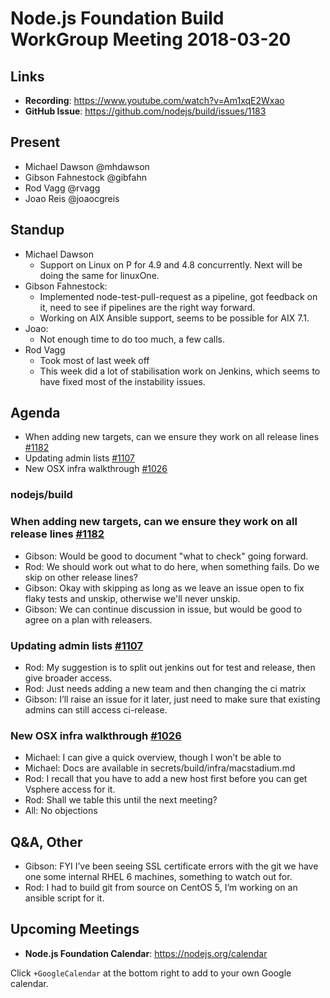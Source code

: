 # Node.js Foundation Build WorkGroup Meeting 2018-03-20

## Links

* **Recording**: https://www.youtube.com/watch?v=Am1xqE2Wxao
* **GitHub Issue**: https://github.com/nodejs/build/issues/1183

## Present

* Michael Dawson @mhdawson
* Gibson Fahnestock @gibfahn
* Rod Vagg @rvagg
* Joao Reis @joaocgreis

## Standup

* Michael Dawson
  * Support on Linux on P for 4.9 and 4.8 concurrently.  Next will be doing the
  same for linuxOne.
* Gibson Fahnestock:
  * Implemented node-test-pull-request as a pipeline, got feedback on it, need
  to see if pipelines are the right way forward.
  * Working on AIX Ansible support, seems to be possible for AIX 7.1.
* Joao:
  * Not enough time to do too much, a few calls.
* Rod Vagg
  * Took most of last week off
  * This week did a lot of stabilisation work on Jenkins, which seems to have
  fixed most of the instability issues.

## Agenda

* When adding new targets, can we ensure they work on all release lines [#1182](https://github.com/nodejs/build/issues/1182)
* Updating admin lists [#1107](https://github.com/nodejs/build/issues/1107)
* New OSX infra walkthrough [#1026](https://github.com/nodejs/build/issues/1026)

### nodejs/build

### When adding new targets, can we ensure they work on all release lines [#1182](https://github.com/nodejs/build/issues/1182)
* Gibson: Would be good to document "what to check" going forward.
* Rod: We should work out what to do here, when something fails. Do we skip on
  other release lines?
* Gibson: Okay with skipping as long as we leave an issue open to fix flaky
  tests and unskip, otherwise we'll never unskip.
* Gibson: We can continue discussion in issue, but would be good to agree on a
  plan with releasers.

### Updating admin lists [#1107](https://github.com/nodejs/build/issues/1107)
* Rod: My suggestion is to split out jenkins out for test and release, then give
  broader access.
* Rod: Just needs adding a new team and then changing the ci matrix
* Gibson: I’ll raise an issue for it later, just need to make sure that existing
  admins can still access ci-release.
### New OSX infra walkthrough [#1026](https://github.com/nodejs/build/issues/1026)
* Michael: I can give a quick overview, though I won’t be able to
* Michael: Docs are available in secrets/build/infra/macstadium.md
* Rod: I recall that you have to add a new host first before you can get Vsphere
  access for it.
* Rod: Shall we table this until the next meeting?
* All: No objections

## Q&A, Other

* Gibson: FYI I’ve been seeing SSL certificate errors with the git we have one
  some internal RHEL 6 machines, something to watch out for.
* Rod: I had to build git from source on CentOS 5, I’m working on an ansible
  script for it.

## Upcoming Meetings

* **Node.js Foundation Calendar**: https://nodejs.org/calendar

Click `+GoogleCalendar` at the bottom right to add to your own Google calendar.
